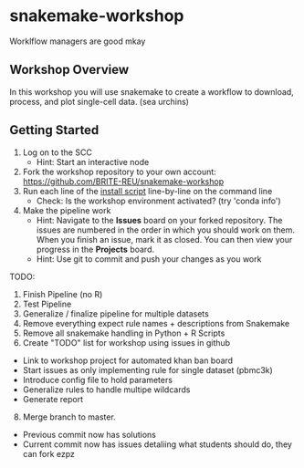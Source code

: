 # snakemake-workshop
Worklflow managers are good mkay

## Workshop Overview
In this workshop you will use snakemake to create a workflow to download, process, and plot single-cell data. (sea urchins)

## Getting Started
1. Log on to the SCC
    - Hint: Start an interactive node
2. Fork the workshop repository to your own account: <https://github.com/BRITE-REU/snakemake-workshop>
3. Run each line of the [install script](install.sh) line-by-line on the command line
    - Check: Is the workshop environment activated? (try 'conda info')
4. Make the pipeline work
    - Hint: Navigate to the **Issues** board on your forked repository. The issues are numbered in the order in which you should work on them. When you finish an issue, mark it as closed. You can then view your progress in the **Projects** board.
    - Hint: Use git to commit and push your changes as you work

TODO:

1. Finish Pipeline (no R)
2. Test Pipeline
3. Generalize / finalize pipeline for multiple datasets
5. Remove everything expect rule names + descriptions from Snakemake
6. Remove all snakemake handling in Python + R Scripts
7. Create "TODO" list for workshop using issues in github
  - Link to workshop project for automated khan ban board
  - Start issues as only implementing rule for single dataset (pbmc3k)
  - Introduce config file to hold parameters
  - Generalize rules to handle multipe wildcards
  - Generate report 
8. Merge branch to master. 
  - Previous commit now has solutions
  - Current commit now has issues detaliing what students should do, they can fork ezpz

